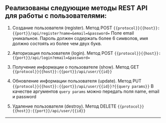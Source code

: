 
## Реализованы следующие методы REST API для работы с пользователями:
1. Создание пользователя (register). Метод POST `{{protocol}}{{host}}:{{port}}/api/register?name=&email=&password=`
   Поле email уникальное. Пароль должен содержать более 6 символов, имя должно состоять из более чем двух букв.
2. Авторизация пользователя (login). Метод POST `{{protocol}}{{host}}:{{port}}/api/login?email=&password=`
  
3. Получение информации о пользователе (show). Метод GET `{{protocol}}{{host}}:{{port}}/api/user/{{id}}`
  
4. Обновление информации пользователя (update). Метод PUT `{{protocol}}{{host}}:{{port}}/api/user/{{id}}?{{query params}}`
  В качестве аргументов `query params` можно передать поля name, email и password 
   
5. Удаление пользователя (destroy). Метод DELETE `{{protocol}}{{host}}:{{port}}/api/user/{{id}}`

----

